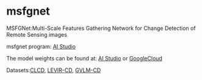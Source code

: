 # msfgnet
MSFGNet:Multi-Scale Features Gathering Network for Change Detection of Remote Sensing images

msfgnet program: [AI Studio](https://aistudio.baidu.com/studio/project/partial/verify/7245102/d982805a62d742f684f61358da29c5db)

The model weights can be found at: [AI Studio](https://aistudio.baidu.com/datasetdetail/252792) or [GoogleCloud](https://drive.google.com/file/d/1i8I-MVaUzJIZmaq2jJxn1C1wQJODBCrs/view?usp=sharing)

Datasets:[CLCD](https://aistudio.baidu.com/datasetdetail/246718), [LEVIR-CD](https://aistudio.baidu.com/datasetdetail/245594), [GVLM-CD](https://aistudio.baidu.com/datasetdetail/245593)
